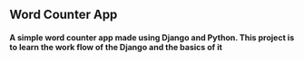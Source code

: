 ## Word Counter App

#### A simple word counter app made using Django and Python. This project is to learn the work flow of the Django and the basics of it
